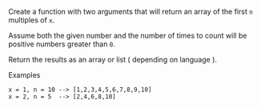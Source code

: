 Create a function with two arguments that will return an array of the first `n`
multiples of `x`.

Assume both the given number and the number of times to count will be positive
numbers greater than `0`.

Return the results as an array or list ( depending on language ).

Examples

```
x = 1, n = 10 --> [1,2,3,4,5,6,7,8,9,10]
x = 2, n = 5  --> [2,4,6,8,10]
```
